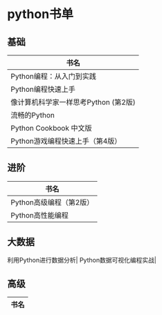 # python书单

## 基础

书名|
-|
Python编程：从入门到实践|
Python编程快速上手|
像计算机科学家一样思考Python (第2版)|
流畅的Python|
Python Cookbook 中文版|
Python游戏编程快速上手（第4版）|

## 进阶

书名|
-|
Python高级编程（第2版）|
Python高性能编程|

## 大数据
利用Python进行数据分析|
Python数据可视化编程实战|


## 高级

书名|
-|




